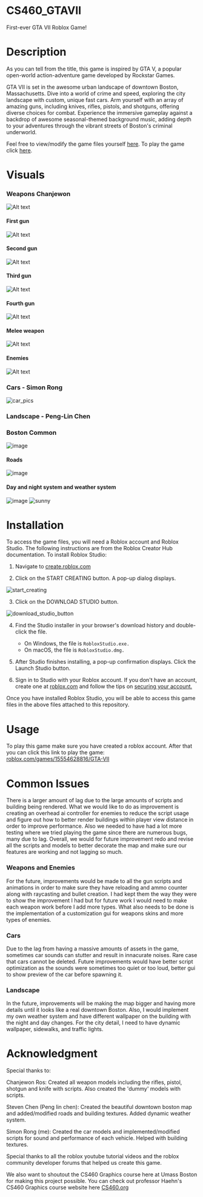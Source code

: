# CS460_GTAVII
First-ever GTA VII Roblox Game!

# Description
As you can tell from the title, this game is inspired by GTA V, a popular open-world action-adventure game developed by Rockstar Games.

GTA VII is set in the awesome urban landscape of downtown Boston, Massachusetts. Dive into a world of crime and speed, exploring the city landscape with custom, unique fast cars. Arm yourself with an array of amazing guns, including knives, rifles, pistols, and shotguns, offering diverse choices for combat. Experience the immersive gameplay against a backdrop of awesome seasonal-themed background music, adding depth to your adventures through the vibrant streets of Boston's criminal underworld.

Feel free to view/modify the game files yourself [here](#Installation). To play the game click [here](#Usage).


# Visuals
### Weapons Chanjewon
![Alt text](<Screenshot 2023-12-23 204141.png>)
#### First gun 
![Alt text](image-2.png)
#### Second gun 
![Alt text](image-3.png)
#### Third gun 
![Alt text](image-4.png)
#### Fourth gun 
![Alt text](image-6.png)
#### Melee weapon 
![Alt text](image-8.png)
#### Enemies
![Alt text](image-10.png)

### Cars - Simon Rong
![car_pics](https://github.com/Simon-23/CS460_GTAVII/assets/75641024/12c39dfe-a082-4b04-9295-a7ff424e241e)


### Landscape - Peng-Lin Chen
### Boston Common
![image](https://github.com/Simon-23/CS460_GTAVII/assets/112576339/503a59bf-d327-4b9e-9c3a-ffa8d5197b6b)
#### Roads
![image](https://github.com/Simon-23/CS460_GTAVII/assets/112576339/9653e156-d935-4e15-8f1a-877d27cb5f52)
#### Day and night system and weather system
![image](https://github.com/Simon-23/CS460_GTAVII/assets/112576339/4bb4c805-875c-46aa-9138-9d65d32c4b02)
![sunny](https://github.com/Simon-23/CS460_GTAVII/assets/75641024/3e318acb-f9a5-4ec8-9eb6-485aa3fef87a)



# Installation
To access the game files, you will need a Roblox account and Roblox Studio. The following instructions are from the Roblox Creator Hub documentation.
To install Roblox Studio:

1. Navigate to [create.roblox.com](https://create.roblox.com/) 

2. Click on the START CREATING button. A pop-up dialog displays.

  ![start_creating](https://github.com/Simon-23/CS460_GTAVII/assets/75641024/c674bf8a-e4dd-49fa-9c5f-ff7d2abfae9b)

3. Click on the DOWNLOAD STUDIO button.

  ![download_studio_button](https://github.com/Simon-23/CS460_GTAVII/assets/75641024/2860aa27-ca21-4117-bdbb-d3bcc30676ea)


4. Find the Studio installer in your browser's download history and double-click the file.
    - On Windows, the file is `RobloxStudio.exe.`
    - On macOS, the file is `RobloxStudio.dmg.`

5. After Studio finishes installing, a pop-up confirmation displays. Click the Launch Studio button.

6. Sign in to Studio with your Roblox account. If you don't have an account, create one at [roblox.com](https://www.roblox.com/) and follow the tips on [securing your account.](https://en.help.roblox.com/hc/en-us/articles/203313380-Account-Security-Theft-Keeping-your-Account-Safe-) 

Once you have installed Roblox Studio, you will be able to access this game files in the above files attached to this repository.


# Usage
To play this game make sure you have created a roblox account. After that you can click this link to play the game: [roblox.com/games/15554628816/GTA-VII](https://www.roblox.com/games/15554628816/GTA-VII) 


# Common Issues
There is a larger amount of lag due to the large amounts of scripts and building being rendered. What we would like to do as improvement is creating an overhead ai controller for enemies to reduce the script usage and figure out how to better render buildings within player view distance in order to improve performance. Also we needed to have had a lot more testing where we tried playing the game since there are numerous bugs, many due to lag. Overall, we would for future improvement redo and revise all the scripts and models to better decorate the map and make sure our features are working and not lagging so much.
### Weapons and Enemies
For the future, improvements would be made to all the gun scripts and animations in order to make sure they have reloading and ammo counter along with raycasting and bullet creation. I had kept them the way they were to show the improvement I had but for future work I would need to make each weapon work before I add more types. What also needs to be done is the implementation of a customization gui for weapons skins and more types of enemies.

### Cars
Due to the lag from having a massive amounts of assets in the game, sometimes car sounds can stutter and result in innacurate noises. Rare case that cars cannot be deleted. Future improvements would have better script optimization as the sounds
were sometimes too quiet or too loud, better gui to show preview of the car before spawning it.

### Landscape
In the future, improvements will be making the map bigger and having more details until it looks like a real downtown Boston. Also, I would implement my own weather system and have different wallpaper on the building with the night and day changes. For the city detail, I need to have dynamic wallpaper, sidewalks, and traffic lights.


# Acknowledgment
Special thanks to:

Chanjewon Ros: Created all weapon models including the rifles, pistol, shotgun and knife with scripts. Also created the 'dummy' models with scripts. 

Steven Chen (Peng lin chen): Created the beautiful downtown boston map and added/modified roads and building textures. Added dynamic weather system.

Simon Rong (me): Created the car models and implemented/modified scripts for sound and performance of each vehicle. Helped with building textures.

Special thanks to all the roblox youtube tutorial videos and the roblox community developer forums that helped us create this game.

We also want to shoutout the CS460 Graphics course here at Umass Boston for making this project possible. You can check out professor Haehn's CS460 Graphics course website 
here [CS460.org](https://cs460.org/)


















